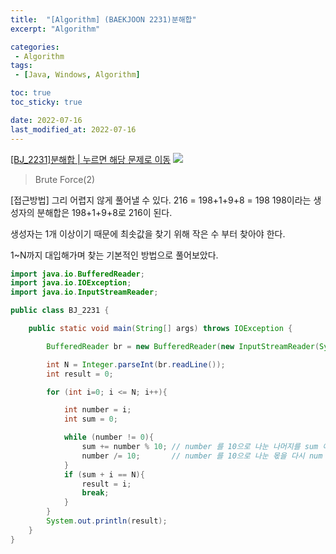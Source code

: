 ```yaml
---
title:  "[Algorithm] (BAEKJOON 2231)분해합"
excerpt: "Algorithm"

categories:
 - Algorithm
tags:
 - [Java, Windows, Algorithm]

toc: true
toc_sticky: true

date: 2022-07-16
last_modified_at: 2022-07-16
---
```


[[BJ_2231]분해합 | 누르면 해당 문제로 이동](https://www.acmicpc.net/problem/2231)
![](https://velog.velcdn.com/images/leewg97/post/4e1a4f0b-d95a-4236-ad5c-5c5012e27beb/image.png)
>Brute Force(2)

[접근방법]
그리 어렵지 않게 풀어낼 수 있다. 
216 = 198+1+9+8 = 198
198이라는 생성자의 분해합은 198+1+9+8로 216이 된다.

생성자는 1개 이상이기 때문에 최솟값을 찾기 위해 작은 수 부터 찾아야 한다.

1~N까지 대입해가며 찾는 기본적인 방법으로 풀어보았다.

```java
import java.io.BufferedReader;
import java.io.IOException;
import java.io.InputStreamReader;

public class BJ_2231 {

    public static void main(String[] args) throws IOException {

        BufferedReader br = new BufferedReader(new InputStreamReader(System.in));

        int N = Integer.parseInt(br.readLine());
        int result = 0;

        for (int i=0; i <= N; i++){

            int number = i;
            int sum = 0;

            while (number != 0){
                sum += number % 10; // number 를 10으로 나눈 나머지를 sum 에 더함
                number /= 10;       // number 를 10으로 나눈 몫을 다시 num 에 저장
            }
            if (sum + i == N){
                result = i;
                break;
            }
        }
        System.out.println(result);
    }
}

```